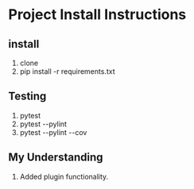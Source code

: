 # Project Install Instructions

## install

1. clone
2. pip install -r requirements.txt

## Testing

1. pytest
2. pytest --pylint
3. pytest --pylint --cov

## My Understanding
1. Added plugin functionality.